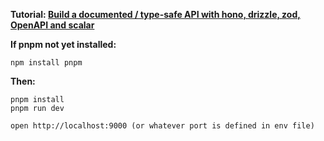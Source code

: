 **Tutorial: [Build a documented / type-safe API with hono, drizzle, zod, OpenAPI and scalar ](https://www.youtube.com/watch?v=sNh9PoM9sUE)** 

**If pnpm not yet installed:**  
```
npm install pnpm
```

**Then:** 
```
pnpm install
pnpm run dev
```

```
open http://localhost:9000 (or whatever port is defined in env file)
```



